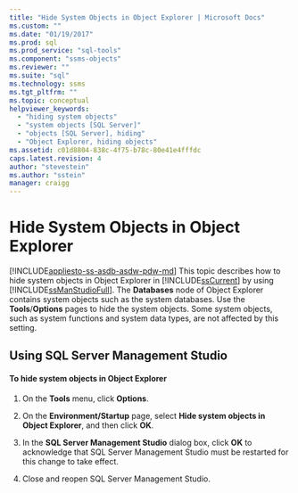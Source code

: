 ```yaml
---
title: "Hide System Objects in Object Explorer | Microsoft Docs"
ms.custom: ""
ms.date: "01/19/2017"
ms.prod: sql
ms.prod_service: "sql-tools"
ms.component: "ssms-objects"
ms.reviewer: ""
ms.suite: "sql"
ms.technology: ssms
ms.tgt_pltfrm: ""
ms.topic: conceptual
helpviewer_keywords: 
  - "hiding system objects"
  - "system objects [SQL Server]"
  - "objects [SQL Server], hiding"
  - "Object Explorer, hiding objects"
ms.assetid: c01d8804-838c-4f75-b78c-80e41e4fffdc
caps.latest.revision: 4
author: "stevestein"
ms.author: "sstein"
manager: craigg
---
```

# Hide System Objects in Object Explorer
[!INCLUDE[appliesto-ss-asdb-asdw-pdw-md](../../includes/appliesto-ss-asdb-asdw-pdw-md.md)]
This topic describes how to hide system objects in Object Explorer in [!INCLUDE[ssCurrent](../../includes/sscurrent_md.md)] by using [!INCLUDE[ssManStudioFull](../../includes/ssmanstudiofull_md.md)]. The **Databases** node of Object Explorer contains system objects such as the system databases. Use the **Tools**/**Options** pages to hide the system objects. Some system objects, such as system functions and system data types, are not affected by this setting.  
  
## <a name="SSMSProcedure"></a>Using SQL Server Management Studio  
  
#### To hide system objects in Object Explorer  
  
1.  On the **Tools** menu, click **Options**.  
  
2.  On the **Environment/Startup** page, select **Hide system objects in Object Explorer**, and then click **OK**.  
  
3.  In the **SQL Server Management Studio** dialog box, click **OK** to acknowledge that SQL Server Management Studio must be restarted for this change to take effect.  
  
4.  Close and reopen SQL Server Management Studio.  
  
